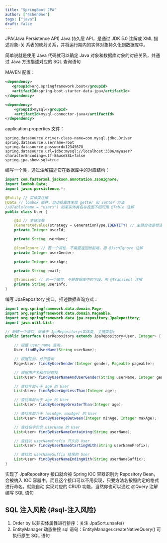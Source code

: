 ```yaml
---
title: "SpringBoot JPA"
author: ["4shen0ne"]
tags: ["java"]
draft: false
---
```


JPA(Java Persistence API) Java 持久层 API，是通过 JDK 5.0 注解或 XML 描述对象-关
系表的映射关系，并将运行期内的实体对象持久化到数据库中。

简单说就是使用 Java 代码就可以确定 Java 对象和数据库对象的对应关系，并通过 Java
方法描述对应的 SQL 查询语句

MAVEN 配置：

```xml
<dependency>
   <groupId>org.springframework.boot</groupId>
   <artifactId>spring-boot-starter-data-jpa</artifactId>
</dependency>

<dependency>
    <groupId>mysql</groupId>
    <artifactId>mysql-connector-java</artifactId>
</dependency>
```

application.properties 文件：

```nil
spring.datasource.driver-class-name=com.mysql.jdbc.Driver
spring.datasource.username=root
spring.datasource.password=12345678
spring.datasource.url=jdbc:mysql://localhost:3306/myuser?characterEncoding=utf-8&useSSL=false
spring.jpa.show-sql=true
```

编写一个类，通过注解描述它在数据库中的对应结构：

```java
import com.fasterxml.jackson.annotation.JsonIgnore;
import lombok.Data;
import javax.persistence.*;

@Entity // 实体类注解
@Data // lombok 插件，自动给属性生成 getter 和 setter 方法
//@Table(name = "users") 如果实体类名与表面不相同用 @Table 注解
public class User {

    @Id // 主键注解
    @GeneratedValue(strategy = GenerationType.IDENTITY) // 主键自动递增注解
    private Integer userId;

    private String userName;

    @JsonIgnore // 若一个属性，不需要返回给前端，用 @JsonIgnore 注解
    private Integer userGender;

    private Integer userAge;

    private String email;

    @Transient // 若一个属性，不是数据库中的字段，用 @Transient 注解
    private String userInfo;
}
```

编写 JpaRepository 接口，描述数据查询方式：

```java
import org.springframework.data.domain.Page;
import org.springframework.data.domain.Pageable;
import org.springframework.data.jpa.repository.JpaRepository;
import java.util.List;

// 新建一个接口，继承于 JpaRepository<实体类, 主键类型>
public interface UserRepository extends JpaRepository<User, Integer> {

    // 根据 user_name 查询，
    User findByUserName(String userName);

    // 根据性别，分页查询
    Page<User> findByUserGender(Integer gender, Pageable pageable);

    // 根据用户名和性别查找
    List<User> findByUserNameAndUserGender(String userName, Integer gender);

    // 查找年龄小于 age 的 User
    List<User> findByUserAgeLessThan(Integer age);

    // 查找年龄大于 age 的 User
    List<User> findByUserAgeGreaterThan(Integer age);

    // 查找年龄介于 [minAge，maxAge] 的 User
    List<User> findByUserAgeBetween(Integer minAge, Integer maxAge);

    // 查找名字包含 userName 的 User
    List<User> findByUserNameContaining(String userName);

    // 查找以 userNamePrefix 开头的 User
    List<User> findByUserNameStartingWith(String userNamePrefix);

    // 查找以 userNameSuffix 结尾的 User
    List<User> findByUserNameEndingWith(String userNameSuffix);
}
```

实现了 JpaRepository 接口就会被 Spring IOC 容器识别为 Repository Bean，会被纳入
IOC 容器中。而且这个接口可以不用实现，只要方法名按照约定的格式进行命名，就能自动
实现对应的 CRUD 功能，当然你也可以通过 @Query 注解编写 SQL 语句


## SQL 注入风险 {#sql-注入风险}

1.  Order by 以非实体属性进行排序：关注 JpaSort.unsafe()
2.  EntityManager 动态拼接 sql 语句：EntityManager.createNativeQuery() 可执行原生 SQL
    语句
